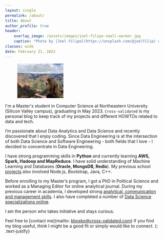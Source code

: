```yaml
---
layout: single
permalink: /about/
title: About
author_profile: true
header:
    overlay_image: /assets/images/joel-filipe-small-warmer.jpg
    caption: "Photo by [Joel Filipe](https://unsplash.com/@joelfilip) on [Unsplash](https://unsplash.com)"
classes: wide
date: February 21, 2022
---
```


<figure style="width: 30%" class="align-right">
  <img src="/assets/images/hawaii.jpg" alt="">
</figure>



I'm a Master's student in Computer Science at Northeastern University (Silicon Valley campus), graduating in May 2023. `Cross-validated` is my personal blog to keep track of my projects and different HOWTOs related to data and tech.

I’m passionate about Data Analytics and Data Science and recently discovered that I enjoy coding. Since Data Engineering is at the intersection of both Data Science and Software Engineering - both fields that I love - I decided to concentrate in Data Engineering.

I have strong programming skills in **Python** and currently learning **AWS, Spark, Hadoop and MapReduce**. I have solid understanding of Machine Learning and Databases (**Oracle, MongoDB, Redis**). My previous school [projects](/portfolio) also involved Node.js, Bootstrap, Java, C++.

Before enrolling to my Master’s program, I got a PhD in Political Science and worked as a Managing Editor for online analytical journal. During my previous career in academia, I developed strong [analytical, communication and management skills](/achievements/). I also have completed a number of [Data Science specializations online](/certificates).

I am the person who takes initiative and stays curious.

Feel free to [contact me](mailto: kbosko@cross-validated.com) if you find my blog useful, think I might be a good fit or simply would like to connect.
{: .text-justify}





